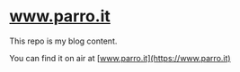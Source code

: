# www.parro.it

This repo is my blog content.

You can find it on air at [www.parro.it](https://www.parro.it)
